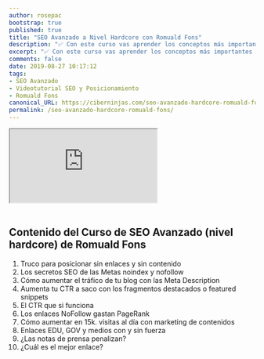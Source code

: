 ```yaml
---
author: rosepac
bootstrap: true
published: true
title: "SEO Avanzado a Nivel Hardcore con Romuald Fons"
description: "✅ Con este curso vas aprender los conceptos más importantes del SEO Avanzado gracias al experto Romuald Fons"
excerpt: "✅ Con este curso vas aprender los conceptos más importantes del SEO Avanzado gracias al experto Romuald Fons"
comments: false
date: 2019-08-27 10:17:12
tags:
- SEO Avanzado
- Videotutorial SEO y Posicionamiento
- Romuald Fons
canonical_URL: https://ciberninjas.com/seo-avanzado-hardcore-romuald-fons/
permalink: /seo-avanzado-hardcore-romuald-fons/
---
```


<div class="embed-responsive embed-responsive-16by9">
  <iframe class="embed-responsive-item" src="https://www.youtube.com/embed/videoseries?list=PL6heMTo6Ni5cYkAL_JmICryjGtFQJsT-f" allowfullscreen></iframe>
</div><br/>

## **Contenido del Curso de SEO Avanzado (nivel hardcore) de Romuald Fons**

1. Truco para posicionar sin enlaces y sin contenido
1. Los secretos SEO de las Metas noindex y nofollow
1. Cómo aumentar el tráfico de tu blog con las Meta Description
1. Aumenta tu CTR a saco con los fragmentos destacados o featured snippets
1. El CTR que si funciona
1. Los enlaces NoFollow gastan PageRank
1. Cómo aumentar en 15k. visitas al día con marketing de contenidos
1. Enlaces EDU, GOV y medios con y sin fuerza
1. ¿Las notas de prensa penalizan?
1. ¿Cuál es el mejor enlace?